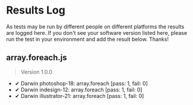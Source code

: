 # Results Log

As tests may be run by different people on different platforms the results are logged here. If you don't see your software version listed here, please run the test in your environment and add the result below. Thanks!

## array.foreach.js

> Version 1.0.0

- ✔ Darwin photoshop-18: array.foreach [pass: 1, fail: 0]
- ✔ Darwin indesign-12: array.foreach [pass: 1, fail: 0]
- ✔ Darwin illustrator-21: array.foreach [pass: 1, fail: 0]
